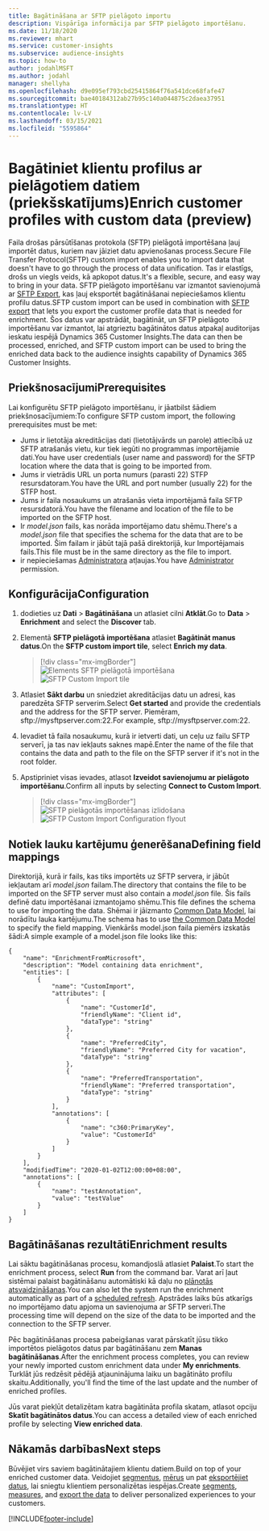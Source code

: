 ```yaml
---
title: Bagātināšana ar SFTP pielāgoto importu
description: Vispārīga informācija par SFTP pielāgoto importēšanu.
ms.date: 11/18/2020
ms.reviewer: mhart
ms.service: customer-insights
ms.subservice: audience-insights
ms.topic: how-to
author: jodahlMSFT
ms.author: jodahl
manager: shellyha
ms.openlocfilehash: d9e095ef793cbd25415864f76a541dce68fafe47
ms.sourcegitcommit: bae40184312ab27b95c140a044875c2daea37951
ms.translationtype: HT
ms.contentlocale: lv-LV
ms.lasthandoff: 03/15/2021
ms.locfileid: "5595864"
---
```

# <a name="enrich-customer-profiles-with-custom-data-preview"></a><span data-ttu-id="49af7-103">Bagātiniet klientu profilus ar pielāgotiem datiem (priekšskatījums)</span><span class="sxs-lookup"><span data-stu-id="49af7-103">Enrich customer profiles with custom data (preview)</span></span>

<span data-ttu-id="49af7-104">Faila drošas pārsūtīšanas protokola (SFTP) pielāgotā importēšana ļauj importēt datus, kuriem nav jāiziet datu apvienošanas process.</span><span class="sxs-lookup"><span data-stu-id="49af7-104">Secure File Transfer Protocol(SFTP) custom import enables you to import data that doesn't have to go through the process of data unification.</span></span> <span data-ttu-id="49af7-105">Tas ir elastīgs, drošs un viegls veids, kā apkopot datus.</span><span class="sxs-lookup"><span data-stu-id="49af7-105">It's a flexible, secure, and easy way to bring in your data.</span></span> <span data-ttu-id="49af7-106">SFTP pielāgoto importēšanu var izmantot savienojumā ar [SFTP Export](export-sftp.md), kas ļauj eksportēt bagātināšanai nepieciešamos klientu profilu datus.</span><span class="sxs-lookup"><span data-stu-id="49af7-106">SFTP custom import can be used in combination with [SFTP export](export-sftp.md) that lets you export the customer profile data that is needed for enrichment.</span></span> <span data-ttu-id="49af7-107">Šos datus var apstrādāt, bagātināt, un SFTP pielāgoto importēšanu var izmantot, lai atgrieztu bagātinātos datus atpakaļ auditorijas ieskatu iespējā Dynamics 365 Customer Insights.</span><span class="sxs-lookup"><span data-stu-id="49af7-107">The data can then be processed, enriched, and SFTP custom import can be used to bring the enriched data back to the audience insights capability of Dynamics 365 Customer Insights.</span></span>

## <a name="prerequisites"></a><span data-ttu-id="49af7-108">Priekšnosacījumi</span><span class="sxs-lookup"><span data-stu-id="49af7-108">Prerequisites</span></span>

<span data-ttu-id="49af7-109">Lai konfigurētu SFTP pielāgoto importēšanu, ir jāatbilst šādiem priekšnosacījumiem:</span><span class="sxs-lookup"><span data-stu-id="49af7-109">To configure SFTP custom import, the following prerequisites must be met:</span></span>

- <span data-ttu-id="49af7-110">Jums ir lietotāja akreditācijas dati (lietotājvārds un parole) attiecībā uz SFTP atrašanās vietu, kur tiek iegūti no programmas importējamie dati.</span><span class="sxs-lookup"><span data-stu-id="49af7-110">You have user credentials (user name and password) for the SFTP location where the data that is going to be imported from.</span></span>
- <span data-ttu-id="49af7-111">Jums ir vietrādis URL un porta numurs (parasti 22) STFP resursdatoram.</span><span class="sxs-lookup"><span data-stu-id="49af7-111">You have the URL and port number (usually 22) for the STFP host.</span></span>
- <span data-ttu-id="49af7-112">Jums ir faila nosaukums un atrašanās vieta importējamā faila SFTP resursdatorā.</span><span class="sxs-lookup"><span data-stu-id="49af7-112">You have the filename and location of the file to be imported on the SFTP host.</span></span>
- <span data-ttu-id="49af7-113">Ir *model.json* fails, kas norāda importējamo datu shēmu.</span><span class="sxs-lookup"><span data-stu-id="49af7-113">There's a *model.json* file that specifies the schema for the data that are to be imported.</span></span> <span data-ttu-id="49af7-114">Šim failam ir jābūt tajā pašā direktorijā, kur Importējamais fails.</span><span class="sxs-lookup"><span data-stu-id="49af7-114">This file must be in the same directory as the file to import.</span></span>
- <span data-ttu-id="49af7-115">ir nepieciešamas [Administratora](permissions.md#administrator) atļaujas.</span><span class="sxs-lookup"><span data-stu-id="49af7-115">You have [Administrator](permissions.md#administrator) permission.</span></span>

## <a name="configuration"></a><span data-ttu-id="49af7-116">Konfigurācija</span><span class="sxs-lookup"><span data-stu-id="49af7-116">Configuration</span></span>

1. <span data-ttu-id="49af7-117">dodieties uz **Dati** > **Bagātināšana** un atlasiet cilni **Atklāt**.</span><span class="sxs-lookup"><span data-stu-id="49af7-117">Go to **Data** > **Enrichment** and select the **Discover** tab.</span></span>

1. <span data-ttu-id="49af7-118">Elementā **SFTP pielāgotā importēšana** atlasiet **Bagātināt manus datus**.</span><span class="sxs-lookup"><span data-stu-id="49af7-118">On the **SFTP custom import tile**, select **Enrich my data**.</span></span>

   > [!div class="mx-imgBorder"]
   > <span data-ttu-id="49af7-119">![Elements SFTP pielāgotā importēšana](media/SFTP_Custom_Import_tile.png "Elements SFTP pielāgotā importēšana")</span><span class="sxs-lookup"><span data-stu-id="49af7-119">![SFTP Custom Import tile](media/SFTP_Custom_Import_tile.png "SFTP Custom Import tile")</span></span>

1. <span data-ttu-id="49af7-120">Atlasiet **Sākt darbu** un sniedziet akreditācijas datu un adresi, kas paredzēta SFTP serverim.</span><span class="sxs-lookup"><span data-stu-id="49af7-120">Select **Get started** and provide the credentials and the address for the SFTP server.</span></span> <span data-ttu-id="49af7-121">Piemēram, sftp://mysftpserver.com:22.</span><span class="sxs-lookup"><span data-stu-id="49af7-121">For example, sftp://mysftpserver.com:22.</span></span>

1. <span data-ttu-id="49af7-122">Ievadiet tā faila nosaukumu, kurā ir ietverti dati, un ceļu uz failu SFTP serverī, ja tas nav iekļauts saknes mapē.</span><span class="sxs-lookup"><span data-stu-id="49af7-122">Enter the name of the file that contains the data and path to the file on the SFTP server if it's not in the root folder.</span></span>

1. <span data-ttu-id="49af7-123">Apstipriniet visas ievades, atlasot **Izveidot savienojumu ar pielāgoto importēšanu**.</span><span class="sxs-lookup"><span data-stu-id="49af7-123">Confirm all inputs by selecting **Connect to Custom Import**.</span></span>

   > [!div class="mx-imgBorder"]
   > <span data-ttu-id="49af7-124">![SFTP pielāgotās importēšanas izlidošana](media/SFTP_Custom_Import_Configuration_flyout.png "SFTP pielāgotās importēšanas izlidošana")</span><span class="sxs-lookup"><span data-stu-id="49af7-124">![SFTP Custom Import Configuration flyout](media/SFTP_Custom_Import_Configuration_flyout.png "SFTP Custom Import Configuration flyout")</span></span>

## <a name="defining-field-mappings"></a><span data-ttu-id="49af7-125">Notiek lauku kartējumu ģenerēšana</span><span class="sxs-lookup"><span data-stu-id="49af7-125">Defining field mappings</span></span> 

<span data-ttu-id="49af7-126">Direktorijā, kurā ir fails, kas tiks importēts uz SFTP servera, ir jābūt iekļautam arī *model.json* failam.</span><span class="sxs-lookup"><span data-stu-id="49af7-126">The directory that contains the file to be imported on the SFTP server must also contain a *model.json* file.</span></span> <span data-ttu-id="49af7-127">Šis fails definē datu importēšanai izmantojamo shēmu.</span><span class="sxs-lookup"><span data-stu-id="49af7-127">This file defines the schema to use for importing the data.</span></span> <span data-ttu-id="49af7-128">Shēmai ir jāizmanto [Common Data Model](/common-data-model/), lai norādītu lauka kartējumu.</span><span class="sxs-lookup"><span data-stu-id="49af7-128">The schema has to use [the Common Data Model](/common-data-model/) to specify the field mapping.</span></span> <span data-ttu-id="49af7-129">Vienkāršs model.json faila piemērs izskatās šādi:</span><span class="sxs-lookup"><span data-stu-id="49af7-129">A simple example of a model.json file looks like this:</span></span>

```
{
    "name": "EnrichmentFromMicrosoft",
    "description": "Model containing data enrichment",
    "entities": [
        {
            "name": "CustomImport",
            "attributes": [
                {
                    "name": "CustomerId",
                    "friendlyName": "Client id",
                    "dataType": "string"
                },
                {
                    "name": "PreferredCity",
                    "friendlyName": "Preferred City for vacation",
                    "dataType": "string"
                },
                {
                    "name": "PreferredTransportation",
                    "friendlyName": "Preferred transportation",
                    "dataType": "string"
                }
            ],
            "annotations": [
                {
                    "name": "c360:PrimaryKey",
                    "value": "CustomerId"
                }
            ]
        }
    ],
    "modifiedTime": "2020-01-02T12:00:00+08:00",
    "annotations": [
        {
            "name": "testAnnotation",
            "value": "testValue"
        }
    ]
}
```

## <a name="enrichment-results"></a><span data-ttu-id="49af7-130">Bagātināšanas rezultāti</span><span class="sxs-lookup"><span data-stu-id="49af7-130">Enrichment results</span></span>

<span data-ttu-id="49af7-131">Lai sāktu bagātināšanas procesu, komandjoslā atlasiet **Palaist**.</span><span class="sxs-lookup"><span data-stu-id="49af7-131">To start the enrichment process, select **Run** from the command bar.</span></span> <span data-ttu-id="49af7-132">Varat arī ļaut sistēmai palaist bagātināšanu automātiski kā daļu no [plānotās atsvaidzināšanas](system.md#schedule-tab).</span><span class="sxs-lookup"><span data-stu-id="49af7-132">You can also let the system run the enrichment automatically as part of a [scheduled refresh](system.md#schedule-tab).</span></span> <span data-ttu-id="49af7-133">Apstrādes laiks būs atkarīgs no importējamo datu apjoma un savienojuma ar SFTP serveri.</span><span class="sxs-lookup"><span data-stu-id="49af7-133">The processing time will depend on the size of the data to be imported and the connection to the SFTP server.</span></span>

<span data-ttu-id="49af7-134">Pēc bagātināšanas procesa pabeigšanas varat pārskatīt jūsu tikko importētos pielāgotos datus par bagātināšanu zem **Manas bagātināšanas**.</span><span class="sxs-lookup"><span data-stu-id="49af7-134">After the enrichment process completes, you can review your newly imported custom enrichment data under **My enrichments**.</span></span> <span data-ttu-id="49af7-135">Turklāt jūs redzēsit pēdējā atjauninājuma laiku un bagātināto profilu skaitu.</span><span class="sxs-lookup"><span data-stu-id="49af7-135">Additionally, you'll find the time of the last update and the number of enriched profiles.</span></span>

<span data-ttu-id="49af7-136">Jūs varat piekļūt detalizētam katra bagātināta profila skatam, atlasot opciju **Skatīt bagātinātos datus**.</span><span class="sxs-lookup"><span data-stu-id="49af7-136">You can access a detailed view of each enriched profile by selecting **View enriched data**.</span></span>

## <a name="next-steps"></a><span data-ttu-id="49af7-137">Nākamās darbības</span><span class="sxs-lookup"><span data-stu-id="49af7-137">Next steps</span></span>

<span data-ttu-id="49af7-138">Būvējiet virs saviem bagātinātajiem klientu datiem.</span><span class="sxs-lookup"><span data-stu-id="49af7-138">Build on top of your enriched customer data.</span></span> <span data-ttu-id="49af7-139">Veidojiet [segmentus](segments.md), [mērus](measures.md) un pat [eksportējiet datus](export-destinations.md), lai sniegtu klientiem personalizētas iespējas.</span><span class="sxs-lookup"><span data-stu-id="49af7-139">Create [segments](segments.md), [measures](measures.md), and [export the data](export-destinations.md) to deliver personalized experiences to your customers.</span></span>




[!INCLUDE[footer-include](../includes/footer-banner.md)]